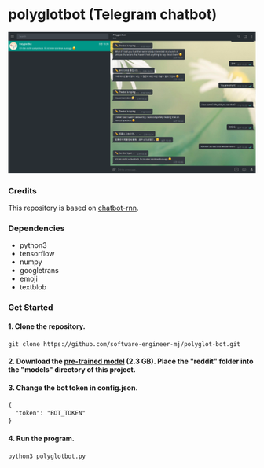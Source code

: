 # polyglotbot (Telegram chatbot)

![polyglotbot]

### Credits

This repository is based on [chatbot-rnn](https://github.com/pender/chatbot-rnn).

### Dependencies

- python3
- tensorflow 
- numpy
- googletrans 
- emoji
- textblob

### Get Started

#### 1. Clone the repository.

```
git clone https://github.com/software-engineer-mj/polyglot-bot.git
```

#### 2. Download the [pre-trained model](https://drive.google.com/uc?id=1rRRY-y1KdVk4UB5qhu7BjQHtfadIOmMk&export=download) (2.3 GB). Place the "reddit" folder into the "models" directory of this project.

#### 3. Change the bot token in config.json.

```
{
  "token": "BOT_TOKEN"
}
```

#### 4. Run the program.

```
python3 polyglotbot.py
```

[polyglotbot]:/images/polyglotbot.png

